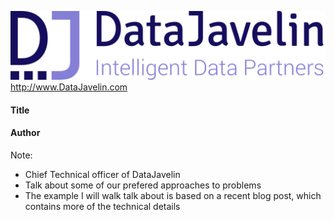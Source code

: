 ![](Slides/assets/DJlogo_alpha.png?raw=true)<!-- .element height="80%" width="80%" -->
<http://www.DataJavelin.com>
#### Title
#### Author

Note:
* Chief Technical officer of DataJavelin
* Talk about some of our prefered approaches to problems
* The example I will walk talk about is based on a recent blog post, which contains more of the technical details